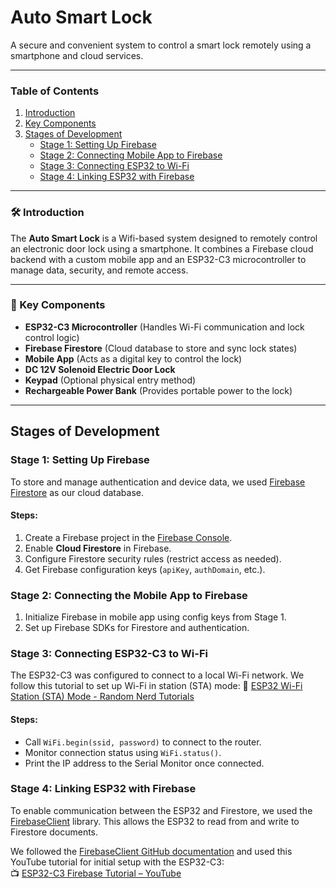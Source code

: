 # Auto Smart Lock

A secure and convenient system to control a smart lock remotely using a smartphone and cloud services.

---

### Table of Contents
1. [Introduction](#introduction)
2. [Key Components](#key-components)
3. [Stages of Development](#stages-of-development)
   - [Stage 1: Setting Up Firebase](#stage-1-setting-up-firebase)
   - [Stage 2: Connecting Mobile App to Firebase](#stage-2-connecting-mobile-app-to-firebase)
   - [Stage 3: Connecting ESP32 to Wi-Fi](#stage-3-connecting-esp32-to-wi-fi)
   - [Stage 4: Linking ESP32 with Firebase](#stage-4-linking-esp32-with-firebase)

---

### 🛠️ Introduction
The **Auto Smart Lock** is a Wifi-based system designed to remotely control an electronic door lock using a smartphone. It combines a Firebase cloud backend with a custom mobile app and an ESP32-C3 microcontroller to manage data, security, and remote access.

---

### 🔧 Key Components
- **ESP32-C3 Microcontroller**
(Handles Wi-Fi communication and lock control logic)
- **Firebase Firestore** (Cloud database to store and sync lock states)
- **Mobile App** (Acts as a digital key to control the lock)
- **DC 12V Solenoid Electric Door Lock**
- **Keypad** (Optional physical entry method)
- **Rechargeable Power Bank** (Provides portable power to the lock)

---

## Stages of Development

### Stage 1: Setting Up Firebase
To store and manage authentication and device data, we used [Firebase Firestore](https://firebase.google.com/docs/firestore) as our cloud database.

#### Steps:
1. Create a Firebase project in the [Firebase Console](https://console.firebase.google.com/).
2. Enable **Cloud Firestore** in Firebase.
3. Configure Firestore security rules (restrict access as needed).
4. Get Firebase configuration keys (`apiKey`, `authDomain`, etc.).

### Stage 2: Connecting the Mobile App to Firebase
1. Initialize Firebase in mobile app using config keys from Stage 1.
2. Set up Firebase SDKs for Firestore and authentication.

### Stage 3: Connecting ESP32-C3 to Wi-Fi
The ESP32-C3 was configured to connect to a local Wi-Fi network. We follow this tutorial to set up Wi-Fi in station (STA) mode:
🔗 [ESP32 Wi-Fi Station (STA) Mode - Random Nerd Tutorials](https://randomnerdtutorials.com/esp32-wi-fi-manager-esp32/)

#### Steps:
- Call `WiFi.begin(ssid, password)` to connect to the router.
- Monitor connection status using `WiFi.status()`.
- Print the IP address to the Serial Monitor once connected.

### Stage 4: Linking ESP32 with Firebase
To enable communication between the ESP32 and Firestore, we used the [FirebaseClient](https://github.com/mobizt/FirebaseClient) library. This allows the ESP32 to read from and write to Firestore documents.

We followed the [FirebaseClient GitHub documentation](https://github.com/mobizt/FirebaseClient) and used this YouTube tutorial for initial setup with the ESP32-C3:  
📺 [ESP32-C3 Firebase Tutorial – YouTube](https://www.youtube.com/watch?v=md1uEOnau5k)

